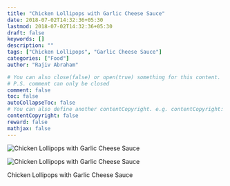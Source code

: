 ```yaml
---
title: "Chicken Lollipops with Garlic Cheese Sauce"
date: 2018-07-02T14:32:36+05:30
lastmod: 2018-07-02T14:32:36+05:30
draft: false
keywords: []
description: ""
tags: ["Chicken Lollipops", "Garlic Cheese Sauce"]
categories: ["Food"]
author: "Rajiv Abraham"

# You can also close(false) or open(true) something for this content.
# P.S. comment can only be closed
comment: false
toc: false
autoCollapseToc: false
# You can also define another contentCopyright. e.g. contentCopyright: "This is another copyright."
contentCopyright: false
reward: false
mathjax: false
---
```


![Chicken Lollipops with Garlic Cheese Sauce](https://res.cloudinary.com/abraham/image/upload/v1530522127/IMG_20180702_130739.jpg "Chicken Lollipops with Garlic Cheese Sauce")

![Chicken Lollipops with Garlic Cheese Sauce](https://res.cloudinary.com/abraham/image/upload/v1530522126/IMG_20180702_130757.jpg "Chicken Lollipops with Garlic Cheese Sauce")

Chicken Lollipops with Garlic Cheese Sauce